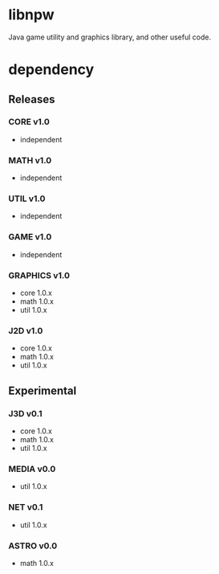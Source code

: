# libnpw
Java game utility and graphics library, and other useful code.

# dependency

## Releases

### CORE v1.0
* independent

### MATH v1.0
* independent

### UTIL v1.0
* independent

### GAME v1.0
* independent

### GRAPHICS v1.0
* core 1.0.x
* math 1.0.x
* util 1.0.x

### J2D v1.0
* core 1.0.x
* math 1.0.x
* util 1.0.x

## Experimental

### J3D v0.1
* core 1.0.x
* math 1.0.x
* util 1.0.x

### MEDIA v0.0
* util 1.0.x

### NET v0.1
* util 1.0.x

### ASTRO v0.0
* math 1.0.x
